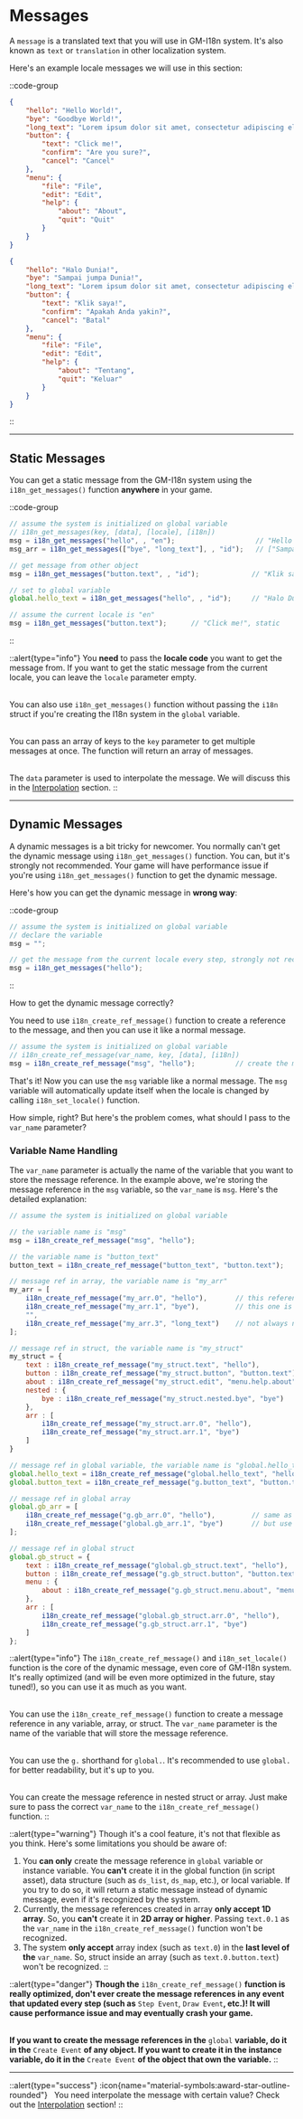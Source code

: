 # Messages

A `message` is a translated text that you will use in GM-I18n system. It's also known as `text` or `translation` in other localization system. 

Here's an example locale messages we will use in this section:

::code-group
```json [en.json]
{
    "hello": "Hello World!",
    "bye": "Goodbye World!",
    "long_text": "Lorem ipsum dolor sit amet, consectetur adipiscing elit. Sed do eiusmod tempor incididunt ut labore et dolore magna aliqua.",
    "button": {
        "text": "Click me!",
        "confirm": "Are you sure?",
        "cancel": "Cancel"
    },
    "menu": {
        "file": "File",
        "edit": "Edit",
        "help": {
            "about": "About",
            "quit": "Quit"
        }
    }
}
```

```json [id.json]
{
    "hello": "Halo Dunia!",
    "bye": "Sampai jumpa Dunia!",
    "long_text": "Lorem ipsum dolor sit amet, consectetur adipiscing elit. Sed do eiusmod tempor incididunt ut labore et dolore magna aliqua.",
    "button": {
        "text": "Klik saya!",
        "confirm": "Apakah Anda yakin?",
        "cancel": "Batal"
    },
    "menu": {
        "file": "File",
        "edit": "Edit",
        "help": {
            "about": "Tentang",
            "quit": "Keluar"
        }
    }
}
```
::

---

## Static Messages

You can get a static message from the GM-I18n system using the `i18n_get_messages()` function **anywhere** in your game. 

::code-group
```js [objI18n - Create]
// assume the system is initialized on global variable
// i18n_get_messages(key, [data], [locale], [i18n])
msg = i18n_get_messages("hello", , "en");                    // "Hello World!", whether the current locale is "en" or not (static)
msg_arr = i18n_get_messages(["bye", "long_text"], , "id");   // ["Sampai jumpa Dunia!", "Lorem ipsum ..."], static
```

```js [objButton - Create]
// get message from other object
msg = i18n_get_messages("button.text", , "id");             // "Klik saya!", static

// set to global variable
global.hello_text = i18n_get_messages("hello", , "id");     // "Halo Dunia!", static
```

```js [objButton - Left Release]
// assume the current locale is "en"
msg = i18n_get_messages("button.text");      // "Click me!", static
```
::

::alert{type="info"}
You **need** to pass the **locale code** you want to get the message from. If you want to get the static message from the current locale, you can leave the `locale` parameter empty. <br> <br>

You can also use `i18n_get_messages()` function without passing the `i18n` struct if you're creating the I18n system in the `global` variable. <br> <br>

You can pass an array of keys to the `key` parameter to get multiple messages at once. The function will return an array of messages. <br> <br>

The `data` parameter is used to interpolate the message. We will discuss this in the [Interpolation](/v0/usage/interpolation) section.
::

---

## Dynamic Messages

A dynamic messages is a bit tricky for newcomer. You normally can't get the dynamic message using `i18n_get_messages()` function. You can, but it's strongly not recommended. Your game will have performance issue if you're using `i18n_get_messages()` function to get the dynamic message.

Here's how you can get the dynamic message in **wrong way**:

::code-group
```js [Create Event]
// assume the system is initialized on global variable
// declare the variable
msg = "";
```

```js [Step/Draw Event]
// get the message from the current locale every step, strongly not recommended!
msg = i18n_get_messages("hello");                       
```
::

How to get the dynamic message correctly? 

You need to use `i18n_create_ref_message()` function to create a reference to the message, and then you can use it like a normal message.

```js [Create Event]
// assume the system is initialized on global variable
// i18n_create_ref_message(var_name, key, [data], [i18n])
msg = i18n_create_ref_message("msg", "hello");          // create the message reference
```

That's it! Now you can use the `msg` variable like a normal message. The `msg` variable will automatically update itself when the locale is changed by calling `i18n_set_locale()` function.

How simple, right? But here's the problem comes, what should I pass to the `var_name` parameter? 

### Variable Name Handling

The `var_name` parameter is actually the name of the variable that you want to store the message reference. In the example above, we're storing the message reference in the `msg` variable, so the `var_name` is `msg`. Here's the detailed explanation:

```js [objI18n - Create Event]
// assume the system is initialized on global variable

// the variable name is "msg"
msg = i18n_create_ref_message("msg", "hello");      

// the variable name is "button_text"
button_text = i18n_create_ref_message("button_text", "button.text");

// message ref in array, the variable name is "my_arr"
my_arr = [
    i18n_create_ref_message("my_arr.0", "hello"),       // this reference is created in index 0
    i18n_create_ref_message("my_arr.1", "bye"),         // this one is in index 1, separate the array index with dot "."
    "",
    i18n_create_ref_message("my_arr.3", "long_text")    // not always need to be created consecutively
];

// message ref in struct, the variable name is "my_struct"
my_struct = {
    text : i18n_create_ref_message("my_struct.text", "hello"),                // the key is "hello"
    button : i18n_create_ref_message("my_struct.button", "button.text"),      // the var_name is this struct member name
    about : i18n_create_ref_message("my_struct.edit", "menu.help.about"),     // separate the struct member with dot "."
    nested : {
        bye : i18n_create_ref_message("my_struct.nested.bye", "bye")          // you can nest the struct as deep as you want
    },
    arr : [
        i18n_create_ref_message("my_struct.arr.0", "hello"),                  // you can also create the reference in array
        i18n_create_ref_message("my_struct.arr.1", "bye")
    ]
}

// message ref in global variable, the variable name is "global.hello_text"
global.hello_text = i18n_create_ref_message("global.hello_text", "hello");      // use "global" keyword like you're defining a global variable
global.button_text = i18n_create_ref_message("g.button_text", "button.text");   // you can use "g." shorthand for "global."

// message ref in global array
global.gb_arr = [
    i18n_create_ref_message("g.gb_arr.0", "hello"),         // same as you're creating the reference in instance variable,
    i18n_create_ref_message("global.gb_arr.1", "bye")       // but use "global." or "g." as the prefix
];

// message ref in global struct
global.gb_struct = {
    text : i18n_create_ref_message("global.gb_struct.text", "hello"),           // same as you're creating the reference in instance variable,
    button : i18n_create_ref_message("g.gb_struct.button", "button.text"),      // but use "global." or "g." as the prefix
    menu : {
        about : i18n_create_ref_message("g.gb_struct.menu.about", "menu.help.about")   // a nested struct in global struct
    },
    arr : [
        i18n_create_ref_message("global.gb_struct.arr.0", "hello"),            // you can also create the reference in array
        i18n_create_ref_message("g.gb_struct.arr.1", "bye")
    ]
};
```

::alert{type="info"}
The `i18n_create_ref_message()` and `i18n_set_locale()` function is the core of the dynamic message, even core of GM-I18n system. It's really optimized (and will be even more optimized in the future, stay tuned!), so you can use it as much as you want. <br> <br>

You can use the `i18n_create_ref_message()` function to create a message reference in any variable, array, or struct. The `var_name` parameter is the name of the variable that will store the message reference. <br> <br>

You can use the `g.` shorthand for `global.`. It's recommended to use `global.` for better readability, but it's up to you. <br> <br>

You can create the message reference in nested struct or array. Just make sure to pass the correct `var_name` to the `i18n_create_ref_message()` function.
::

::alert{type="warning"}
Though it's a cool feature, it's not that flexible as you think. Here's some limitations you should be aware of:

1. You **can only** create the message reference in `global` variable or instance variable. You **can't** create it in the global function (in script asset), data structure (such as `ds_list`, `ds_map`, etc.), or local variable. If you try to do so, it will return a static message instead of dynamic message, even if it's recognized by the system.
2. Currently, the message references created in array **only accept 1D array**. So, you **can't** create it in **2D array or higher**. Passing `text.0.1` as the `var_name` in the `i18n_create_ref_message()` function won't be recognized. 
3. The system **only accept** array index (such as `text.0`) in the **last level of the** `var_name`. So, struct inside an array (such as `text.0.button.text`) won't be recognized.
::

::alert{type="danger"}
**Though the** `i18n_create_ref_message()` **function is really optimized, don't ever create the message references in any event that updated every step (such as** `Step Event`, `Draw Event`**, etc.)! It will cause performance issue and may eventually crash your game.** <br> <br>

**If you want to create the message references in the** `global` **variable, do it in the** `Create Event` **of any object. If you want to create it in the instance variable, do it in the** `Create Event` **of the object that own the variable.**
::

---

::alert{type="success"}
:icon{name="material-symbols:award-star-outline-rounded"} &nbsp; You need interpolate the message with certain value? Check out the [Interpolation](/v0/usage/interpolation) section!
::
